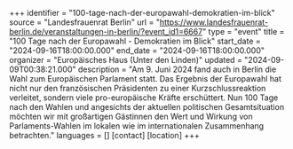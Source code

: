 +++
identifier = "100-tage-nach-der-europawahl-demokratien-im-blick"
source = "Landesfrauenrat Berlin"
url = "https://www.landesfrauenrat-berlin.de/veranstaltungen-in-berlin/?event_id1=6667"
type = "event"
title = "100 Tage nach der Europawahl - Demokratien im Blick"
start_date = "2024-09-16T18:00:00.000"
end_date = "2024-09-16T18:00:00.000"
organizer = "Europäisches Haus (Unter den Linden)"
updated = "2024-09-09T00:38:21.000"
description = "Am 9. Juni 2024 fand auch in Berlin die Wahl zum Europäischen Parlament statt. Das Ergebnis der Europawahl hat nicht nur den französischen Präsidenten zu einer Kurzschlussreaktion verleitet, sondern viele pro-europäische Kräfte erschüttert. Nun 100 Tage nach den Wahlen und angesichts der aktuellen politischen Gesamtsituation möchten wir mit großartigen Gästinnen den Wert und Wirkung von Parlaments-Wahlen im lokalen wie im internationalen Zusammenhang betrachten."
languages = []
[contact]
[location]
+++